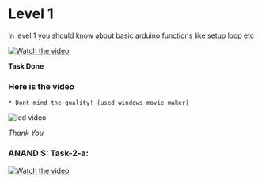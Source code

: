 
# Level 1

In level 1 you should know about basic arduino functions like setup loop etc 

[![Watch the video]()](blob:https://www.loom.com/c7d75abd-519b-4ae7-8d81-d80e9f17a733)

**Task Done**
### Here is the video 
    * Dont mind the quality! (used windows movie maker)


![led video](https://user-images.githubusercontent.com/79564956/188667672-d2c8e0d3-1a71-4023-9c83-f576e0f12366.gif)



*Thank You*

### ANAND S: Task-2-a:

[![Watch the video]()](https://user-images.githubusercontent.com/95957257/188688862-e90df232-c6fd-4146-aaea-3fef4f48e3ad.mp4)




